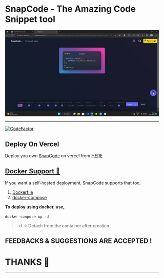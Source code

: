 # SnapCode - The Amazing Code Snippet tool

![WebApp Screenshot](./screenshots/Screenshot.png)

---
[![CodeFactor](https://www.codefactor.io/repository/github/hackelite01/snapcode/badge/main)](https://www.codefactor.io/repository/github/hackelite01/snapcode/overview/main)

## Deploy On Vercel

Deploy you own [SnapCode](https://www.snapcode.cf) on vercel from [HERE](https://vercel.com/new)

## [Docker Support 🐳](https://www.docker.com/)

If you want a self-hosted deployment, SnapCode supports that too,

1. [Dockerfile](./Dockerfile)
2. [docker-compose](./docker-compose.yaml)

**To deploy using docker, use,**

`docker-compose up -d`

> -d -> Detach from the container after creation.

## FEEDBACKS & SUGGESTIONS ARE ACCEPTED !
# THANKS 👻

---
